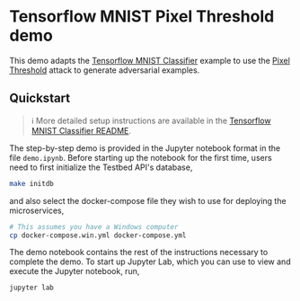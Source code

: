 # Tensorflow MNIST Pixel Threshold demo

This demo adapts the [Tensorflow MNIST Classifier](../tensorflow-mnist-classifier) example to use the [Pixel Threshold](https://adversarial-robustness-toolbox.readthedocs.io/en/latest/modules/attacks/evasion.html#pixelattack) attack to generate adversarial examples.

## Quickstart

> :information_source: More detailed setup instructions are available in the [Tensorflow MNIST Classifier README](../tensorflow-mnist-classifier/README.md).

The step-by-step demo is provided in the Jupyter notebook format in the file `demo.ipynb`.
Before starting up the notebook for the first time, users need to first initialize the Testbed API's database,

```bash
make initdb
```

and also select the docker-compose file they wish to use for deploying the microservices,

```bash
# This assumes you have a Windows computer
cp docker-compose.win.yml docker-compose.yml
```

The demo notebook contains the rest of the instructions necessary to complete the demo.
To start up Jupyter Lab, which you can use to view and execute the Jupyter notebook, run,

```bash
jupyter lab
```
